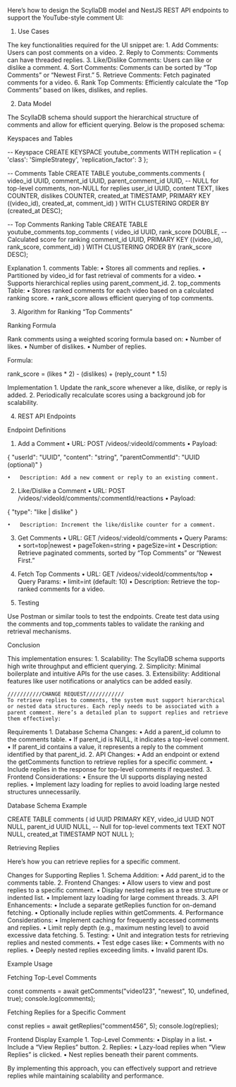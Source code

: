 Here’s how to design the ScyllaDB model and NestJS REST API endpoints to support the YouTube-style comment UI:

1. Use Cases

The key functionalities required for the UI snippet are:
	1.	Add Comments: Users can post comments on a video.
	2.	Reply to Comments: Comments can have threaded replies.
	3.	Like/Dislike Comments: Users can like or dislike a comment.
	4.	Sort Comments: Comments can be sorted by “Top Comments” or “Newest First.”
	5.	Retrieve Comments: Fetch paginated comments for a video.
	6.	Rank Top Comments: Efficiently calculate the “Top Comments” based on likes, dislikes, and replies.

2. Data Model

The ScyllaDB schema should support the hierarchical structure of comments and allow for efficient querying. Below is the proposed schema:

Keyspaces and Tables

-- Keyspace
CREATE KEYSPACE youtube_comments
WITH replication = { 'class': 'SimpleStrategy', 'replication_factor': 3 };

-- Comments Table
CREATE TABLE youtube_comments.comments (
    video_id UUID,
    comment_id UUID,
    parent_comment_id UUID, -- NULL for top-level comments, non-NULL for replies
    user_id UUID,
    content TEXT,
    likes COUNTER,
    dislikes COUNTER,
    created_at TIMESTAMP,
    PRIMARY KEY ((video_id), created_at, comment_id)
) WITH CLUSTERING ORDER BY (created_at DESC);

-- Top Comments Ranking Table
CREATE TABLE youtube_comments.top_comments (
    video_id UUID,
    rank_score DOUBLE, -- Calculated score for ranking
    comment_id UUID,
    PRIMARY KEY ((video_id), rank_score, comment_id)
) WITH CLUSTERING ORDER BY (rank_score DESC);

Explanation
	1.	comments Table:
	•	Stores all comments and replies.
	•	Partitioned by video_id for fast retrieval of comments for a video.
	•	Supports hierarchical replies using parent_comment_id.
	2.	top_comments Table:
	•	Stores ranked comments for each video based on a calculated ranking score.
	•	rank_score allows efficient querying of top comments.

3. Algorithm for Ranking “Top Comments”

Ranking Formula

Rank comments using a weighted scoring formula based on:
	•	Number of likes.
	•	Number of dislikes.
	•	Number of replies.

Formula:

rank_score = (likes * 2) - (dislikes) + (reply_count * 1.5)

Implementation
	1.	Update the rank_score whenever a like, dislike, or reply is added.
	2.	Periodically recalculate scores using a background job for scalability.

4. REST API Endpoints

Endpoint Definitions

1. Add a Comment
	•	URL: POST /videos/:videoId/comments
	•	Payload:

{
  "userId": "UUID",
  "content": "string",
  "parentCommentId": "UUID (optional)"
}


	•	Description: Add a new comment or reply to an existing comment.

2. Like/Dislike a Comment
	•	URL: POST /videos/:videoId/comments/:commentId/reactions
	•	Payload:

{
  "type": "like | dislike"
}


	•	Description: Increment the like/dislike counter for a comment.

3. Get Comments
	•	URL: GET /videos/:videoId/comments
	•	Query Params:
	•	sort=top|newest
	•	pageToken=string
	•	pageSize=int
	•	Description: Retrieve paginated comments, sorted by “Top Comments” or “Newest First.”

4. Fetch Top Comments
	•	URL: GET /videos/:videoId/comments/top
	•	Query Params:
	•	limit=int (default: 10)
	•	Description: Retrieve the top-ranked comments for a video.

5. Testing

Use Postman or similar tools to test the endpoints. Create test data using the comments and top_comments tables to validate the ranking and retrieval mechanisms.

Conclusion

This implementation ensures:
	1.	Scalability: The ScyllaDB schema supports high write throughput and efficient querying.
	2.	Simplicity: Minimal boilerplate and intuitive APIs for the use cases.
	3.	Extensibility: Additional features like user notifications or analytics can be added easily.

	///////////CHANGE REQUEST////////////
	To retrieve replies to comments, the system must support hierarchical or nested data structures. Each reply needs to be associated with a parent comment. Here’s a detailed plan to support replies and retrieve them effectively:

Requirements
	1.	Database Schema Changes:
	•	Add a parent_id column to the comments table.
	•	If parent_id is NULL, it indicates a top-level comment.
	•	If parent_id contains a value, it represents a reply to the comment identified by that parent_id.
	2.	API Changes:
	•	Add an endpoint or extend the getComments function to retrieve replies for a specific comment.
	•	Include replies in the response for top-level comments if requested.
	3.	Frontend Considerations:
	•	Ensure the UI supports displaying nested replies.
	•	Implement lazy loading for replies to avoid loading large nested structures unnecessarily.

Database Schema Example

CREATE TABLE comments (
  id UUID PRIMARY KEY,
  video_id UUID NOT NULL,
  parent_id UUID NULL, -- Null for top-level comments
  text TEXT NOT NULL,
  created_at TIMESTAMP NOT NULL
);

Retrieving Replies

Here’s how you can retrieve replies for a specific comment.

Changes for Supporting Replies
	1.	Schema Addition:
	•	Add parent_id to the comments table.
	2.	Frontend Changes:
	•	Allow users to view and post replies to a specific comment.
	•	Display nested replies as a tree structure or indented list.
	•	Implement lazy loading for large comment threads.
	3.	API Enhancements:
	•	Include a separate getReplies function for on-demand fetching.
	•	Optionally include replies within getComments.
	4.	Performance Considerations:
	•	Implement caching for frequently accessed comments and replies.
	•	Limit reply depth (e.g., maximum nesting level) to avoid excessive data fetching.
	5.	Testing:
	•	Unit and integration tests for retrieving replies and nested comments.
	•	Test edge cases like:
	•	Comments with no replies.
	•	Deeply nested replies exceeding limits.
	•	Invalid parent IDs.

Example Usage

Fetching Top-Level Comments

const comments = await getComments("video123", "newest", 10, undefined, true);
console.log(comments);

Fetching Replies for a Specific Comment

const replies = await getReplies("comment456", 5);
console.log(replies);

Frontend Display Example
	1.	Top-Level Comments:
	•	Display in a list.
	•	Include a “View Replies” button.
	2.	Replies:
	•	Lazy-load replies when “View Replies” is clicked.
	•	Nest replies beneath their parent comments.

By implementing this approach, you can effectively support and retrieve replies while maintaining scalability and performance.